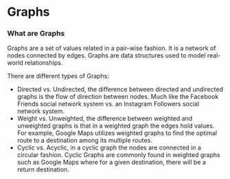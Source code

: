 # Graphs

### What are Graphs  

Graphs are a set of values related in a pair-wise fashion. It is a network of nodes connected by edges. Graphs are data structures used to model real-world relationships.  

There are different types of Graphs:  
  - Directed vs. Undirected, the difference between directed and undirected graphs is the flow of direction between nodes. Much like the Facebook Friends social network system vs. an Instagram Followers social network system.  
  - Weight vs. Unweighted, the difference between weighted and unweighted graphs is that in a weighted graph the edges hold values. For example, Google Maps utilizes weighted graphs to find the optimal route to a destination among its multiple routes.  
  - Cyclic vs. Acyclic, in a cyclic graph the nodes are connected in a circular fashion. Cyclic Graphs are commonly found in weighted graphs such as Google Maps where for a given destination, there will be a return destination.  
